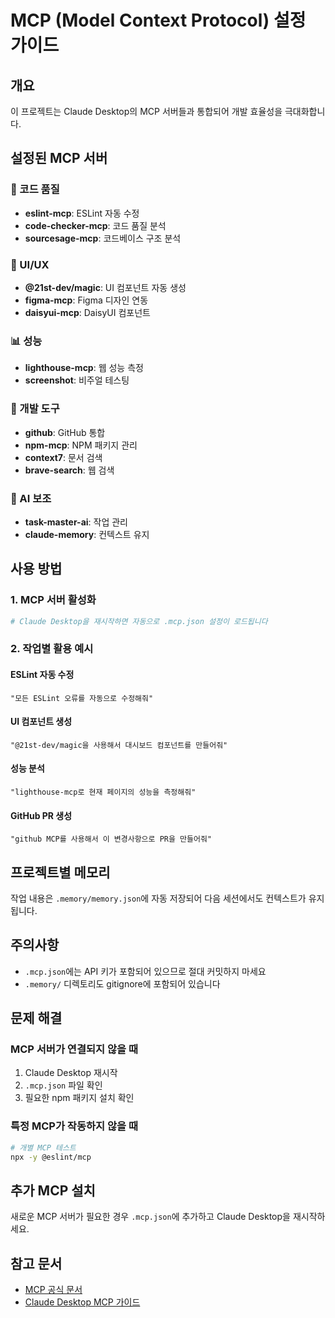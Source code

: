# MCP (Model Context Protocol) 설정 가이드

## 개요
이 프로젝트는 Claude Desktop의 MCP 서버들과 통합되어 개발 효율성을 극대화합니다.

## 설정된 MCP 서버

### 📝 코드 품질
- **eslint-mcp**: ESLint 자동 수정
- **code-checker-mcp**: 코드 품질 분석
- **sourcesage-mcp**: 코드베이스 구조 분석

### 🎨 UI/UX
- **@21st-dev/magic**: UI 컴포넌트 자동 생성
- **figma-mcp**: Figma 디자인 연동
- **daisyui-mcp**: DaisyUI 컴포넌트

### 📊 성능
- **lighthouse-mcp**: 웹 성능 측정
- **screenshot**: 비주얼 테스팅

### 🔧 개발 도구
- **github**: GitHub 통합
- **npm-mcp**: NPM 패키지 관리
- **context7**: 문서 검색
- **brave-search**: 웹 검색

### 🧠 AI 보조
- **task-master-ai**: 작업 관리
- **claude-memory**: 컨텍스트 유지

## 사용 방법

### 1. MCP 서버 활성화
```bash
# Claude Desktop을 재시작하면 자동으로 .mcp.json 설정이 로드됩니다
```

### 2. 작업별 활용 예시

#### ESLint 자동 수정
```
"모든 ESLint 오류를 자동으로 수정해줘"
```

#### UI 컴포넌트 생성
```
"@21st-dev/magic을 사용해서 대시보드 컴포넌트를 만들어줘"
```

#### 성능 분석
```
"lighthouse-mcp로 현재 페이지의 성능을 측정해줘"
```

#### GitHub PR 생성
```
"github MCP를 사용해서 이 변경사항으로 PR을 만들어줘"
```

## 프로젝트별 메모리
작업 내용은 `.memory/memory.json`에 자동 저장되어 다음 세션에서도 컨텍스트가 유지됩니다.

## 주의사항
- `.mcp.json`에는 API 키가 포함되어 있으므로 절대 커밋하지 마세요
- `.memory/` 디렉토리도 gitignore에 포함되어 있습니다

## 문제 해결

### MCP 서버가 연결되지 않을 때
1. Claude Desktop 재시작
2. `.mcp.json` 파일 확인
3. 필요한 npm 패키지 설치 확인

### 특정 MCP가 작동하지 않을 때
```bash
# 개별 MCP 테스트
npx -y @eslint/mcp
```

## 추가 MCP 설치
새로운 MCP 서버가 필요한 경우 `.mcp.json`에 추가하고 Claude Desktop을 재시작하세요.

## 참고 문서
- [MCP 공식 문서](https://modelcontextprotocol.io)
- [Claude Desktop MCP 가이드](https://docs.anthropic.com/en/docs/claude-code/mcp)